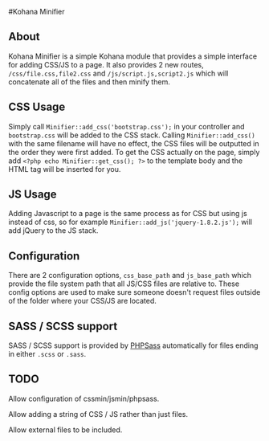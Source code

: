 #Kohana Minifier

## About
Kohana Minifier is a simple Kohana module that provides a simple interface for adding CSS/JS to a page. It also provides 2 new routes, `/css/file.css,file2.css` and `/js/script.js,script2.js` which will concatenate all of the files and then minify them.

## CSS Usage
Simply call `Minifier::add_css('bootstrap.css');` in your controller and `bootstrap.css` will be added to the CSS stack. Calling `Minifier::add_css()` with the same filename will have no effect, the CSS files will be outputted in the order they were first added. To get the CSS actually on the page, simply add `<?php echo Minifier::get_css(); ?>` to the template body and the <link> HTML tag will be inserted for you.

## JS Usage
Adding Javascript to a page is the same process as for CSS but using js instead of css, so for example `Minifier::add_js('jquery-1.8.2.js');` will add jQuery to the JS stack.

## Configuration
There are 2 configuration options, `css_base_path` and `js_base_path` which provide the file system path that all JS/CSS files are relative to. These config options are used to make sure someone doesn't request files outside of the folder where your CSS/JS are located.

## SASS / SCSS support
SASS / SCSS support is provided by [PHPSass](https://github.com/MJPA/phpsass) automatically for files ending in either `.scss` or `.sass`.

## TODO
Allow configuration of cssmin/jsmin/phpsass.

Allow adding a string of CSS / JS rather than just files.

Allow external files to be included.
